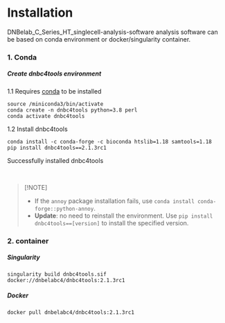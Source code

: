 # Installation

DNBelab_C_Series_HT_singlecell-analysis-software analysis software can be based on conda environment or docker/singularity container.

### 1. Conda

##### Create dnbc4tools environment

1.1 Requires [conda](https://docs.anaconda.com/free/miniconda/) to be installed

```shell
source /miniconda3/bin/activate
conda create -n dnbc4tools python=3.8 perl
conda activate dnbc4tools
```
1.2 Install dnbc4tools

```shell
conda install -c conda-forge -c bioconda htslib=1.18 samtools=1.18
pip install dnbc4tools==2.1.3rc1
```
Successfully installed dnbc4tools

</br>

>  [!NOTE]
>
> - If the `annoy` package installation fails,  use `conda install conda-forge::python-annoy`.
> - **Update**: no need to reinstall the environment. Use `pip install dnbc4tools==[version]` to install the specified version.



### 2. container

##### Singularity

```shell
singularity build dnbc4tools.sif docker://dnbelabc4/dnbc4tools:2.1.3rc1
```
##### Docker

```shell
docker pull dnbelabc4/dnbc4tools:2.1.3rc1
```
